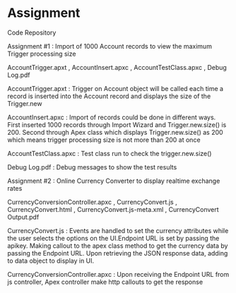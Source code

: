 # Assignment
Code Repository

Assignment #1 : Import of 1000 Account records to view the maximum Trigger processing size

AccountTrigger.apxt ,
AccountInsert.apxc ,
AccountTestClass.apxc ,
Debug Log.pdf

AccountTrigger.apxt   : Trigger on Account object will be called each time a record is inserted into the Account record and displays the                         size of the Trigger.new

AccountInsert.apxc    : Import of records could be done in different ways. First inserted 1000 records through Import Wizard and                                 Trigger.new.size() is 200. Second through Apex class which displays Trigger.new.size() as 200 which means                               trigger processing size is not more than 200 at once

AccountTestClass.apxc : Test class run to check the trigger.new.size()

Debug Log.pdf         : Debug messages to show the test results 

Assignment #2 : Online Currency Converter to display realtime exchange rates

CurrencyConversionController.apxc ,
CurrencyConvert.js  ,
CurrencyConvert.html  ,
CurrencyConvert.js-meta.xml ,
CurrencyConvert Output.pdf

CurrencyConvert.js                : Events are handled to set the currency attributes while the user selects the options on the UI.Endpoint URL is set by passing the apikey. Making callout to the apex class method to get the currency data by passing the Endpoint URL. Upon retrieving the JSON response data, adding to data object to display in UI. 

CurrencyConversionController.apxc : Upon receiving the Endpoint URL from js controller, Apex controller make http callouts to get the response
